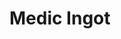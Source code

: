 # Medic Ingot

<figure><img src="https://github.com/user-attachments/assets/43621ea1-5a1c-4853-93fd-1206f44ea315" alt=""><figcaption></figcaption></figure>


